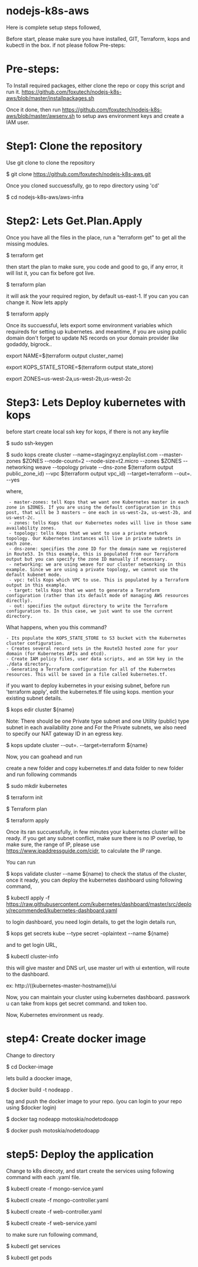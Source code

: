# nodejs-k8s-aws
Here is complete setup steps followed, 

 Before start, please make sure you have installed, GIT, Terraform, kops and kubectl in the box. if not please follow Pre-steps:


# Pre-steps:
To Install required packages, either clone the repo or copy this script and run it.
https://github.com/foxutech/nodejs-k8s-aws/blob/master/installpackages.sh

Once it done, then run https://github.com/foxutech/nodejs-k8s-aws/blob/master/awsenv.sh
to setup aws environment keys and create a IAM user. 

# Step1: Clone the repository

Use git clone to clone the repository

$ git clone https://github.com/foxutech/nodejs-k8s-aws.git

 Once you cloned succuessfully, go to repo directory using 'cd'
 
$ cd nodejs-k8s-aws/aws-infra

# Step2: Lets Get.Plan.Apply

Once you have all the files in the place, run a "terraform get" to get all the missing modules. 

$ terraform get

then start the plan to make sure, you code and good to go, if any error, it will list it, you can fix before got live. 

$ terraform plan

it will ask the your required region, by default us-east-1. If you can you can change it. Now lets apply

$ terraform apply

Once its succuessful, lets export some environment variables which requireds for setting up kubernetes. and meantime, if you are using public domain don't forget to update NS records on your domain provider like godaddy, bigrock.. 

export NAME=$(terraform output cluster_name)

export KOPS_STATE_STORE=$(terraform output state_store)

export ZONES=us-west-2a,us-west-2b,us-west-2c


# Step3: Lets Deploy kubernetes with kops

before start create local ssh key for kops, if there is not any keyfile

$ sudo ssh-keygen

$ sudo kops create cluster --name=stagingxyz.enplaylist.com --master-zones $ZONES --node-count=2 --node-size=t2.micro --zones $ZONES --networking weave --topology private --dns-zone $(terraform output public_zone_id) --vpc $(terraform output vpc_id) --target=terraform --out=. --yes

where, 

     - master-zones: tell Kops that we want one Kubernetes master in each zone in $ZONES. If you are using the default configuration in this post, that will be 3 masters — one each in us-west-2a, us-west-2b, and us-west-2c.
     - zones: tells Kops that our Kubernetes nodes will live in those same availability zones.
     - topology: tells Kops that we want to use a private network topology. Our Kubernetes instances will live in private subnets in each zone.
     - dns-zone: specifies the zone ID for the domain name we registered in Route53. In this example, this is populated from our Terraform output but you can specify the zone ID manually if necessary.
     - networking: we are using weave for our cluster networking in this example. Since we are using a private topology, we cannot use the default kubenet mode.
     - vpc: tells Kops which VPC to use. This is populated by a Terraform output in this example.
     - target: tells Kops that we want to generate a Terraform configuration (rather than its default mode of managing AWS resources directly).
     - out: specifies the output directory to write the Terraform configuration to. In this case, we just want to use the current directory.

What happens, when you this command?

    - Its populate the KOPS_STATE_STORE to S3 bucket with the Kubernetes cluster configuration.
    - Creates several record sets in the Route53 hosted zone for your domain (for Kubernetes APIs and etcd).
    - Create IAM policy files, user data scripts, and an SSH key in the ./data directory.
    - Generating a Terraform configuration for all of the Kubernetes resources. This will be saved in a file called kubernetes.tf.
	
 if you want to deploy kubernetes in your exising subnet, before run 'terraform apply', edit the kubernetes.tf file using kops. mention your existing subnet details. 
 
$ kops edir cluster ${name}
 
Note: There should be one Private type subnet and one Utility (public) type subnet in each availability zone and For the Private subnets, we also need to specify our NAT gateway ID in an egress key.

$ kops update cluster --out=. --target=terraform ${name}

Now, you can goahead and run 

create a new folder and copy kubernetes.tf and data folder to new folder and run following commands

$ sudo mkdir kubernetes

$ terraform init

$ Terraform plan

$ terraform apply

Once its ran succuessfully, in few minutes your kubernetes cluster will be ready. if you get any subnet conflict, make sure there is no IP overlap, to make sure, the range of IP, please use https://www.ipaddressguide.com/cidr, to calculate the IP range.

You can run 

$ kops validate cluster --name ${name}
to check the status of the cluster, once it ready, you can deploy the kubernetes dashboard using following command,

$ kubectl apply -f https://raw.githubusercontent.com/kubernetes/dashboard/master/src/deploy/recommended/kubernetes-dashboard.yaml

to login dashboard, you need login details, to get the login details run, 

$ kops get secrets kube --type secret -oplaintext --name ${name}

and to get login URL, 

$ kubectl cluster-info

this will give master and DNS url, use master url with ui extention, will route to the dashboard. 

ex: http://((kubernetes-master-hostname))/ui

Now, you can maintain your cluster using kubernetes dashboard. passwork u can take from kops get secret command. and token too. 

Now, Kubernetes environment us ready. 

# step4: Create docker image

Change to directory 

$ cd Docker-image

lets build a doocker image, 

$ docker build -t nodeapp .

tag and push the docker image to your repo. (you can login to your repo using $docker login)

$ docker tag nodeapp motoskia/nodetodoapp

$ docker push motoskia/nodetodoapp

# step5: Deploy the application

Change to k8s direcoty, and start create the services using following command with each .yaml file. 

$ kubectl create -f mongo-service.yaml

$ kubectl create -f mongo-controller.yaml

$ kubectl create -f web-controller.yaml

$ kubectl create -f web-service.yaml

to make sure run following command, 

$ kubectl get services

$ kubectl get pods
